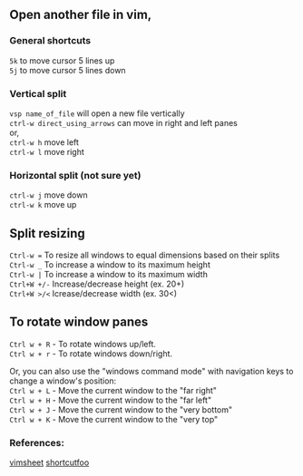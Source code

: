 ## Open another file in vim,

### General shortcuts
`5k` to move cursor 5 lines up<br/>
`5j` to move cursor 5 lines down<br/>

### Vertical split
`vsp name_of_file` will open a new file vertically <br/>
`ctrl-w direct_using_arrows` can move in right and left panes <br/>
or,  <br/>
`ctrl-w h` move left <br/>
`ctrl-w l` move right <br/>

### Horizontal split (not sure yet)
`ctrl-w j` move down <br/>
`ctrl-w k` move up <br/>

## Split resizing
`Ctrl-w =` To resize all windows to equal dimensions based on their splits <br/>
`Ctrl-w _` To increase a window to its maximum height <br/>
`Ctrl-w |` To increase a window to its maximum width <br/>
`Ctrl+W +/-` Increase/decrease height (ex. 20<C-w>+) <br/>
`Ctrl+W >/<` Icrease/decrease width (ex. 30<C-w><) <br/>

## To rotate window panes
`Ctrl w + R` - To rotate windows up/left. <br/>
`Ctrl w + r` - To rotate windows down/right. <br/>
                                                   
Or, you can also use the "windows command mode" with navigation keys to change a window's position: <br/>
`Ctrl w + L` - Move the current window to the "far right" <br/>
`Ctrl w + H` - Move the current window to the "far left" <br/>
`Ctrl w + J` - Move the current window to the "very bottom" <br/>
`Ctrl w + K` - Move the current window to the "very top" <br/>

### References:
[vimsheet](https://vimsheet.com/)
[shortcutfoo](https://www.shortcutfoo.com/app/dojos/vim/cheatsheet)
